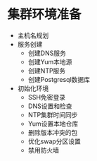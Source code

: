 # 集群环境准备
* 主机名规划
* 服务创建
    * 创建DNS服务
    * 创建Yum本地源
    * 创建NTP服务
    * 创建Postgresql数据库
* 初始化环境
    * SSH免密登录
    * DNS设置和检查
    * NTP集群时间同步
    * Yum设置本地仓库
    * 删除版本冲突的包
    * 优化swap分区设置
    * 禁用防火墙
